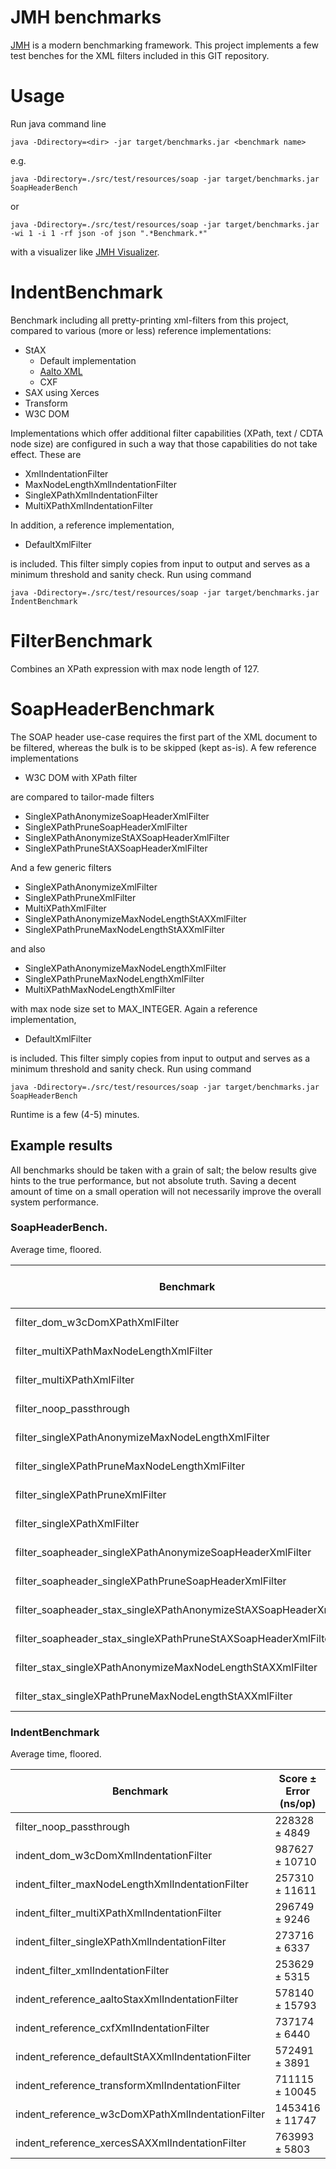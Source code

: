 # JMH benchmarks

[JMH] is a modern benchmarking framework. This project implements a few test benches for the XML filters included in this GIT repository.

# Usage
Run java command line

```
java -Ddirectory=<dir> -jar target/benchmarks.jar <benchmark name>
```

e.g. 

```
java -Ddirectory=./src/test/resources/soap -jar target/benchmarks.jar SoapHeaderBench
```

or

```
java -Ddirectory=./src/test/resources/soap -jar target/benchmarks.jar  -wi 1 -i 1 -rf json -of json ".*Benchmark.*"
```

with a visualizer like [JMH Visualizer].

# IndentBenchmark
Benchmark including all pretty-printing xml-filters from this project, compared to various (more or less) reference implementations:

 * StAX
   * Default implementation
   * [Aalto XML]
   * CXF
 * SAX using Xerces
 * Transform
 * W3C DOM 

Implementations which offer additional filter capabilities (XPath, text / CDTA node size) are configured in such a way that those capabilities do not take effect. These are

 * XmlIndentationFilter
 * MaxNodeLengthXmlIndentationFilter
 * SingleXPathXmlIndentationFilter
 * MultiXPathXmlIndentationFilter

In addition, a reference implementation, 
 
 * DefaultXmlFilter

is included. This filter simply copies from input to output and serves as a minimum threshold and sanity check. Run using command

```
java -Ddirectory=./src/test/resources/soap -jar target/benchmarks.jar IndentBenchmark
```

# FilterBenchmark
Combines an XPath expression with max node length of 127.

# SoapHeaderBenchmark
The SOAP header use-case requires the first part of the XML document to be filtered, whereas the bulk is to be skipped (kept as-is). A few reference implementations
 
 * W3C DOM with XPath filter

are compared to tailor-made filters

 * SingleXPathAnonymizeSoapHeaderXmlFilter 
 * SingleXPathPruneSoapHeaderXmlFilter 
 * SingleXPathAnonymizeStAXSoapHeaderXmlFilter
 * SingleXPathPruneStAXSoapHeaderXmlFilter
 
And a few generic filters

 * SingleXPathAnonymizeXmlFilter 
 * SingleXPathPruneXmlFilter
 * MultiXPathXmlFilter
 * SingleXPathAnonymizeMaxNodeLengthStAXXmlFilter
 * SingleXPathPruneMaxNodeLengthStAXXmlFilter

and also

 * SingleXPathAnonymizeMaxNodeLengthXmlFilter 
 * SingleXPathPruneMaxNodeLengthXmlFilter
 * MultiXPathMaxNodeLengthXmlFilter
 
with max node size set to MAX_INTEGER. Again a reference implementation, 
 
 * DefaultXmlFilter

is included. This filter simply copies from input to output and serves as a minimum threshold and sanity check. Run using command


```
java -Ddirectory=./src/test/resources/soap -jar target/benchmarks.jar SoapHeaderBench
```

Runtime is a few (4-5) minutes.

## Example results
All benchmarks should be taken with a grain of salt; the below results give hints to the true performance, but not absolute truth.
Saving a decent amount of time on a small operation will not necessarily improve the overall system performance.

### SoapHeaderBench.
Average time, floored.

| Benchmark                                                           | Score ±  Error (ns/op)  |
| ------------------------------------------------------------------- | ----------------------- |
| filter_dom_w3cDomXPathXmlFilter                                     | 1153793 ± 2608 | 
| filter_multiXPathMaxNodeLengthXmlFilter                             | 270549 ± 1255  | 
| filter_multiXPathXmlFilter                                          | 266102 ± 2160  | 
| filter_noop_passthrough                                             | 230876 ± 1095  | 
| filter_singleXPathAnonymizeMaxNodeLengthXmlFilter                   | 253404 ±  598  | 
| filter_singleXPathPruneMaxNodeLengthXmlFilter                       | 254527 ± 1627  | 
| filter_singleXPathPruneXmlFilter                                    | 246637 ± 1077  | 
| filter_singleXPathXmlFilter                                         | 259887 ± 1637  | 
| filter_soapheader_singleXPathAnonymizeSoapHeaderXmlFilter           | 230177 ± 1698  | 
| filter_soapheader_singleXPathPruneSoapHeaderXmlFilter               | 269108 ± 2769  | 
| filter_soapheader_stax_singleXPathAnonymizeStAXSoapHeaderXmlFilter  | 423603 ± 1816  | 
| filter_soapheader_stax_singleXPathPruneStAXSoapHeaderXmlFilter      | 447423 ± 5663  | 
| filter_stax_singleXPathAnonymizeMaxNodeLengthStAXXmlFilter          | 432579 ± 1635  | 
| filter_stax_singleXPathPruneMaxNodeLengthStAXXmlFilter              | 462964 ± 6687  | 

### IndentBenchmark
Average time, floored.

| Benchmark                                         | Score ±  Error (ns/op)  |
| --------------------------------------------------| ----------------------- |
| filter_noop_passthrough                           | 228328 ±  4849 |
| indent_dom_w3cDomXmlIndentationFilter             | 987627 ± 10710 |
| indent_filter_maxNodeLengthXmlIndentationFilter   | 257310 ± 11611 |
| indent_filter_multiXPathXmlIndentationFilter      | 296749 ±  9246 |
| indent_filter_singleXPathXmlIndentationFilter     | 273716 ±  6337 |
| indent_filter_xmlIndentationFilter                | 253629 ±  5315 |
| indent_reference_aaltoStaxXmlIndentationFilter    | 578140 ± 15793 |
| indent_reference_cxfXmlIndentationFilter          | 737174 ±  6440 |
| indent_reference_defaultStAXXmlIndentationFilter  | 572491 ±  3891 |
| indent_reference_transformXmlIndentationFilter    | 711115 ± 10045 |
| indent_reference_w3cDomXPathXmlIndentationFilter  | 1453416 ± 11747 |
| indent_reference_xercesSAXXmlIndentationFilter    | 763993 ±  5803 |

[JMH]: 				http://openjdk.java.net/projects/code-tools/jmh/
[Aalto XML]: 		https://github.com/FasterXML/aalto-xml
[JMH Visualizer]:	http://jmh.morethan.io/
